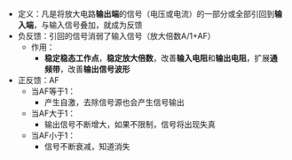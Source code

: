 - 定义：凡是将放大电路**输出端**的信号（电压或电流）的一部分或全部引回到**输入端**，与输入信号叠加，就成为反馈
- 负反馈：引回的信号消弱了输入信号（放大倍数A/1+AF）
	- 作用：
		- **稳定稳态工作点**，**稳定放大倍数**，改善**输入电阻**和**输出电阻**，扩展**通频带**，改善**输出信号波形**
- 正反馈：AF
	- 当AF等于1：
		- 产生自激，去除信号源也会产生信号输出
	- 当AF大于1：
		- 输出信号不断增大，如果不限制，信号将出现失真
	- 当AF小于1：
		- 信号不断衰减，知道消失
